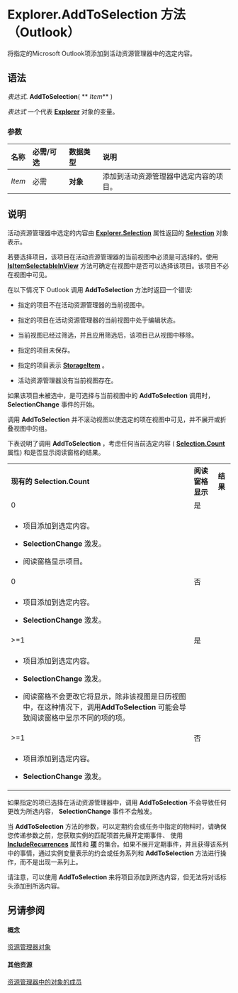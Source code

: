 
# Explorer.AddToSelection 方法 （Outlook）

将指定的Microsoft Outlook项添加到活动资源管理器中的选定内容。


## 语法

 _表达式_. **AddToSelection**( ** _Item_** )

 _表达式_ 一个代表 **[Explorer](026591e5-049f-503a-4166-34e6dbc225fb.md)** 对象的变量。


### 参数



|**名称**|**必需/可选**|**数据类型**|**说明**|
|:-----|:-----|:-----|:-----|
| _Item_|必需|**对象**|添加到活动资源管理器中选定内容的项目。|

## 说明

活动资源管理器中选定的内容由  **[Explorer.Selection](11002043-9dab-a5ad-b36e-52ddb04c1859.md)** 属性返回的 **[Selection](0b06a3ce-0445-db8f-e6e8-bb7bd469c50f.md)** 对象表示。

若要选择项目，该项目在活动资源管理器的当前视图中必须是可选择的。使用  **[IsItemSelectableInView](a2ec8bbb-0f24-6db6-05a8-1b8375b71da7.md)** 方法可确定在视图中是否可以选择该项目。该项目不必在视图中可见。

在以下情况下 Outlook 调用 **AddToSelection** 方法时返回一个错误:


- 指定的项目不在活动资源管理器的当前视图中。
    
- 指定的项目在活动资源管理器的当前视图中处于编辑状态。
    
- 当前视图已经过筛选，并且应用筛选后，该项目已从视图中移除。
    
- 指定的项目未保存。
    
- 指定的项目表示  **[StorageItem](41776bc3-b838-2755-fd6b-3b5012fb9ae5.md)** 。
    
- 活动资源管理器没有当前视图存在。
    


如果该项目未被选中，是可选择与当前视图中的 **AddToSelection** 调用时， **SelectionChange** 事件的开始。

调用 **AddToSelection** 并不滚动视图以使选定的项在视图中可见，并不展开或折叠视图中的组。

下表说明了调用 **AddToSelection** ，考虑任何当前选定内容 ( **[Selection.Count](ea7a19d2-6261-ce07-97f3-ebe95489a265.md)** 属性) 和是否显示阅读窗格的结果。


||||
|:-----|:-----|:-----|
|**现有的** **Selection.Count**|**阅读窗格显示**|**结果**|
|0|是|
<ul xmlns:xlink="http://www.w3.org/1999/xlink" xmlns:mtps="http://msdn2.microsoft.com/mtps" xmlns:MSHelp="http://msdn.microsoft.com/mshelp" xmlns:mshelp="http://msdn.microsoft.com/mshelp" xmlns:ddue="http://ddue.schemas.microsoft.com/authoring/2003/5" xmlns:msxsl="urn:schemas-microsoft-com:xslt"><li><p><span id="tgt32" sentenceId="f38575ee8af23ba6d923c0d98ee767fc" class="tgtSentence">项目添加到选定内容。</span></p></li><li><p><span id="tgt33" sentenceId="594db5ff6302f06eeda28937f5a327e2" class="tgtSentence"><b>SelectionChange</b> 激发。</span></p></li><li><p><span id="tgt34" sentenceId="5c46dfde90d27cf400999ded4049f356" class="tgtSentence">阅读窗格显示项目。</span></p></li></ul>|
|0|否|
<ul xmlns:xlink="http://www.w3.org/1999/xlink" xmlns:mtps="http://msdn2.microsoft.com/mtps" xmlns:MSHelp="http://msdn.microsoft.com/mshelp" xmlns:mshelp="http://msdn.microsoft.com/mshelp" xmlns:ddue="http://ddue.schemas.microsoft.com/authoring/2003/5" xmlns:msxsl="urn:schemas-microsoft-com:xslt"><li><p><span id="tgt37" sentenceId="f38575ee8af23ba6d923c0d98ee767fc" class="tgtSentence">项目添加到选定内容。</span></p></li><li><p><span id="tgt38" sentenceId="594db5ff6302f06eeda28937f5a327e2" class="tgtSentence"><b>SelectionChange</b> 激发。</span></p></li></ul>|
|>=1|是|
<ul xmlns:xlink="http://www.w3.org/1999/xlink" xmlns:mtps="http://msdn2.microsoft.com/mtps" xmlns:MSHelp="http://msdn.microsoft.com/mshelp" xmlns:mshelp="http://msdn.microsoft.com/mshelp" xmlns:ddue="http://ddue.schemas.microsoft.com/authoring/2003/5" xmlns:msxsl="urn:schemas-microsoft-com:xslt"><li><p><span id="tgt41" sentenceId="f38575ee8af23ba6d923c0d98ee767fc" class="tgtSentence">项目添加到选定内容。</span></p></li><li><p><span id="tgt42" sentenceId="594db5ff6302f06eeda28937f5a327e2" class="tgtSentence"><b>SelectionChange</b> 激发。</span></p></li><li><p><span id="tgt43" sentenceId="ef3849b636f859cbe784856cb51e18e1" class="tgtSentence">阅读窗格不会更改它将显示，除非该视图是日历视图中，在这种情况下，调用<b>AddToSelection</b> 可能会导致阅读窗格中显示不同的项的项。</span></p></li></ul>|
|>=1|否|
<ul xmlns:xlink="http://www.w3.org/1999/xlink" xmlns:mtps="http://msdn2.microsoft.com/mtps" xmlns:MSHelp="http://msdn.microsoft.com/mshelp" xmlns:mshelp="http://msdn.microsoft.com/mshelp" xmlns:ddue="http://ddue.schemas.microsoft.com/authoring/2003/5" xmlns:msxsl="urn:schemas-microsoft-com:xslt"><li><p><span id="tgt46" sentenceId="f38575ee8af23ba6d923c0d98ee767fc" class="tgtSentence">项目添加到选定内容。</span></p></li><li><p><span id="tgt47" sentenceId="594db5ff6302f06eeda28937f5a327e2" class="tgtSentence"><b>SelectionChange</b> 激发。</span></p></li></ul>|
如果指定的项已选择在活动资源管理器中，调用 **AddToSelection** 不会导致任何更改为所选内容， **SelectionChange** 事件不会触发。

当 **AddToSelection** 方法的参数，可以定期约会或任务中指定的物料时，请确保您传递参数之前，您获取实例的匹配项首先展开定期事件、 使用 **[IncludeRecurrences](7d192112-889c-56ce-aab2-107d751c80c4.md)** 属性和 **[项](3a99730b-e62a-5ca6-f6ec-911c95173242.md)** 的集合。如果不展开定期事件，并且获得该系列中的事情，通过实例变量表示的约会或任务系列和 **AddToSelection** 方法进行操作，而不是出现一系列上。

请注意，可以使用 **AddToSelection** 来将项目添加到所选内容，但无法将对话标头添加到所选内容。


## 另请参阅


#### 概念


[资源管理器对象](026591e5-049f-503a-4166-34e6dbc225fb.md)
#### 其他资源


[资源管理器中的对象的成员](4412c507-4dcd-6005-b9c8-11824624250d.md)